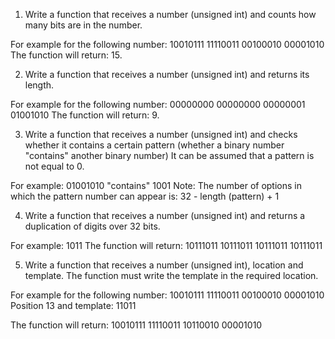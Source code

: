 1. Write a function that receives a number (unsigned int) and counts how many bits are in the number.

For example for the following number:
10010111 11110011 00100010 00001010
The function will return: 15.


2. Write a function that receives a number (unsigned int) and returns its length.

For example for the following number:
00000000 00000000 00000001 01001010
The function will return: 9.


3. Write a function that receives a number (unsigned int) and checks whether it contains a certain pattern (whether a binary number "contains" another binary number) It can be assumed that a pattern is not equal to 0.

For example: 01001010 "contains" 1001
Note: The number of options in which the pattern number can appear is:
32 - length (pattern) + 1

4. Write a function that receives a number (unsigned int) and returns a duplication of digits over 32 bits.

For example: 1011
The function will return:
10111011 10111011 10111011 10111011








5. Write a function that receives a number (unsigned int), location and template.
The function must write the template in the required location.

For example for the following number:
10010111 11110011 00100010 00001010
Position 13 and template: 11011

The function will return:
10010111 11110011 10110010 00001010